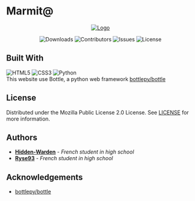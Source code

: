 # Marmit@
<p align="center">
  <a href="https://github.com/Hidden-Warden/Marmit65">
    <img src="https://user-images.githubusercontent.com/69793084/236703410-53a97f87-82e6-493a-ba91-42699de172e3.png" alt="Logo">
  </a>
   <div class="badges" align="center">
        <img alt="Downloads" src="https://img.shields.io/github/downloads/Hidden-Warden/Marmit65/total.svg">
        <img alt="Contributors" src="https://img.shields.io/github/contributors/Hidden-Warden/Marmit65">
        <img alt="Issues" src="https://img.shields.io/github/issues/Hidden-Warden/Marmit65">
        <img alt="License" src="https://img.shields.io/github/license/Hidden-Warden/Marmit65">
    </div>
    
</p>


## Built With

![HTML5](https://img.shields.io/badge/html5-%23E34F26.svg?style=for-the-badge&logo=html5&logoColor=white)
![CSS3](https://img.shields.io/badge/css3-%231572B6.svg?style=for-the-badge&logo=css3&logoColor=white)
![Python](https://img.shields.io/badge/python-3670A0?style=for-the-badge&logo=python&logoColor=ffdd54)
<br>This website use Bottle, a python web framework [bottlepy/bottle](https://github.com/bottlepy/bottle/)

## License

Distributed under the Mozilla Public License 2.0 License. See [LICENSE](https://github.com/Hidden-Warden/Marmit65/blob/main/LICENSE) for more information.

## Authors

* **[Hidden-Warden](https://github.com/Hidden-Warden)** - *French student in high school*
* **[Ryse93](https://github.com/Ryse93)** - *French student in high school*

## Acknowledgements

* [bottlepy/bottle](https://github.com/bottlepy/bottle/)
